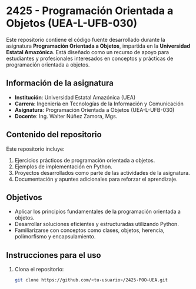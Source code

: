 # 2425 - Programación Orientada a Objetos (UEA-L-UFB-030)

Este repositorio contiene el código fuente desarrollado durante la asignatura **Programación Orientada a Objetos**, impartida en la **Universidad Estatal Amazónica**. Está diseñado como un recurso de apoyo para estudiantes y profesionales interesados en conceptos y prácticas de programación orientada a objetos.

## Información de la asignatura

- **Institución**: Universidad Estatal Amazónica (UEA)  
- **Carrera**: Ingeniería en Tecnologías de la Información y Comunicación  
- **Asignatura**: Programación Orientada a Objetos (UEA-L-UFB-030)  
- **Docente**: Ing. Walter Núñez Zamora, Mgs.

## Contenido del repositorio

Este repositorio incluye:
1. Ejercicios prácticos de programación orientada a objetos.
2. Ejemplos de implementación en Python.
3. Proyectos desarrollados como parte de las actividades de la asignatura.
4. Documentación y apuntes adicionales para reforzar el aprendizaje.

## Objetivos

- Aplicar los principios fundamentales de la programación orientada a objetos.
- Desarrollar soluciones eficientes y estructuradas utilizando Python.
- Familiarizarse con conceptos como clases, objetos, herencia, polimorfismo y encapsulamiento.

## Instrucciones para el uso

1. Clona el repositorio:  
   ```bash
   git clone https://github.com/<tu-usuario>/2425-POO-UEA.git
